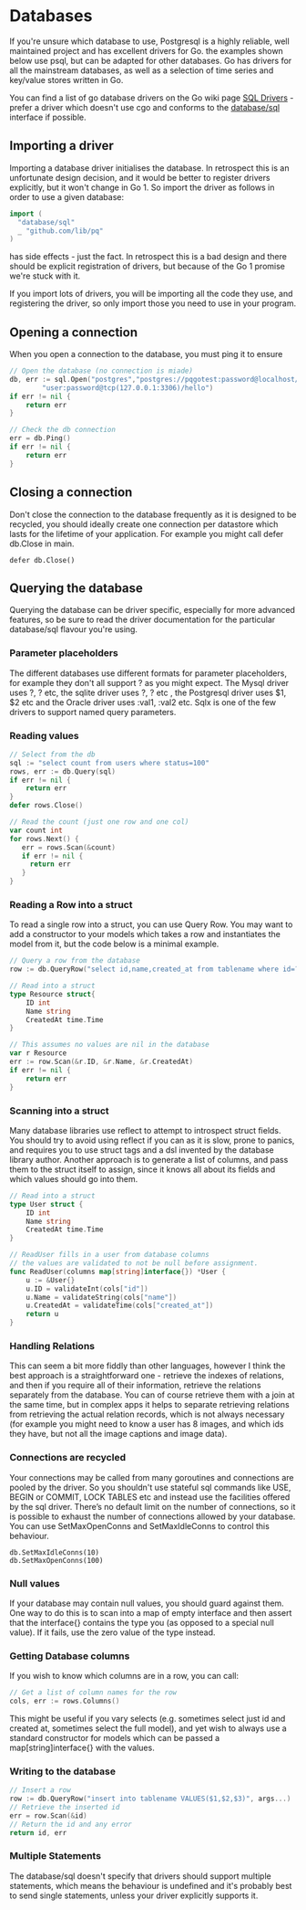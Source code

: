 # Databases

If you're unsure which database to use, Postgresql is a highly reliable, well maintained project and has excellent drivers for Go. the examples shown below use psql, but can be adapted for other databases. Go has drivers for all the mainstream databases, as well as a selection of time series and key/value stores written in Go.

You can find a list of go database drivers on the Go wiki page [SQL Drivers](https://github.com/golang/go/wiki/SQLDrivers) - prefer a driver which doesn't use cgo and conforms to the [database/sql](https://golang.org/pkg/database/sql/) interface if possible.

## Importing a driver

Importing a database driver initialises the database. In retrospect this is an unfortunate design decision, and it would be better to register drivers explicitly, but it won't change in Go 1. So import the driver as follows in order to use a given database:

```go
import (
  "database/sql"
  _ "github.com/lib/pq" 
)
```

has side effects - just the fact. In retrospect this is a bad design and there should be explicit registration of drivers, but because of the Go 1 promise we're stuck with it.

If you import lots of drivers, you will be importing all the code they use, and registering the driver, so only import those you need to use in your program.

## Opening a connection

When you open a connection to the database, you must ping it to ensure

```go
// Open the database (no connection is miade)
db, err := sql.Open("postgres","postgres://pqgotest:password@localhost/pqgotest?sslmode=verify-full")
        "user:password@tcp(127.0.0.1:3306)/hello")
if err != nil {
    return err
}

// Check the db connection
err = db.Ping()
if err != nil {
    return err
}
```

## Closing a connection

Don't close the connection to the database frequently as it is designed to be recycled,  you should ideally create one connection per datastore which lasts for the lifetime of your application. For example you might call defer db.Close in main.

```
defer db.Close()
```

## Querying the database

Querying the database can be driver specific, especially for more advanced features, so be sure to read the driver documentation for the particular database/sql flavour you're using.

### Parameter placeholders

The different databases use different formats for parameter placeholders, for example they don't all support ? as you might expect. The Mysql driver uses ?, ? etc, the sqlite driver uses ?, ? etc , the Postgresql driver uses $1, $2 etc and the Oracle driver uses :val1, :val2 etc. Sqlx is one of the few drivers to support named query parameters.

### Reading values

```go
// Select from the db
sql := "select count from users where status=100"
rows, err := db.Query(sql)
if err != nil {
    return err
}
defer rows.Close()

// Read the count (just one row and one col)
var count int 
for rows.Next() {
   err = rows.Scan(&count)
   if err != nil {
     return err
   }
}
```

### Reading a Row into a struct

To read a single row into a struct, you can use Query Row. You may want to add a constructor to your models which takes a row and instantiates the model from it, but the code below is a minimal example.

```go
// Query a row from the database
row := db.QueryRow("select id,name,created_at from tablename where id=?", id)

// Read into a struct 
type Resource struct{
    ID int
    Name string
    CreatedAt time.Time
}

// This assumes no values are nil in the database
var r Resource
err := row.Scan(&r.ID, &r.Name, &r.CreatedAt)
if err != nil {
    return err
}
```

### Scanning into a struct

Many database libraries use reflect to attempt to introspect struct fields. You should try to avoid using reflect if you can as it is slow, prone to panics, and requires you to use struct tags and a dsl invented by the database library author. Another approach is to generate a list of columns, and pass them to the struct itself to assign, since it knows all about its fields and which values should go into them.

```go
// Read into a struct 
type User struct {
    ID int
    Name string
    CreatedAt time.Time
}

// ReadUser fills in a user from database columns
// the values are validated to not be null before assignment. 
func ReadUser(columns map[string]interface{}) *User {
    u := &User{}
    u.ID = validateInt(cols["id"])
    u.Name = validateString(cols["name"])
    u.CreatedAt = validateTime(cols["created_at"])
    return u
}
```

### Handling Relations

This can seem a bit more fiddly than other languages, however I think the best approach is a straightforward one - retrieve the indexes of relations, and then if you require all of their information, retrieve the relations separately from the database. You can of course retrieve them with a join at the same time, but in complex apps it helps to separate retrieving relations from retrieving the actual relation records, which is not always necessary \(for example you might need to know a user has 8 images, and which ids they have, but not all the image captions and image data\). 

### Connections are recycled

Your connections may be called from many goroutines and connections are pooled by the driver. So you shouldn't use stateful sql commands like USE, BEGIN or COMMIT, LOCK TABLES etc and instead use the facilities offered by the sql driver. There’s no default limit on the number of connections, so it is possible to exhaust the number of connections allowed by your database. You can use  SetMaxOpenConns and SetMaxIdleConns to control this behaviour.

```
db.SetMaxIdleConns(10)
db.SetMaxOpenConns(100)
```

### Null values

If your database may contain null values, you should guard against them. One way to do this is to scan into a map of empty interface and then assert that the interface{} contains the type you \(as opposed to a special null value\). If it fails, use the zero value of the type instead.

### Getting Database columns

If you wish to know which columns are in a row, you can call:

```go
// Get a list of column names for the row
cols, err := rows.Columns()
```

This might be useful if you vary selects \(e.g. sometimes select just id and created at, sometimes select the full model\), and yet wish to always use a standard constructor for models which can be passed a map\[string\]interface{} with the values.

### Writing to the database

```go
// Insert a row
row := db.QueryRow("insert into tablename VALUES($1,$2,$3)", args...)
// Retrieve the inserted id
err = row.Scan(&id)
// Return the id and any error
return id, err
```

### Multiple Statements

The database/sql  doesn't specify that drivers should support multiple statements, which means the behaviour is undefined and it's probably best to send single statements, unless your driver explicitly supports it.

